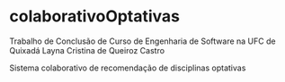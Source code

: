 # colaborativoOptativas
Trabalho de Conclusão de Curso de Engenharia de Software na UFC de Quixadá
Layna Cristina de Queiroz Castro

Sistema colaborativo de recomendação de disciplinas optativas

